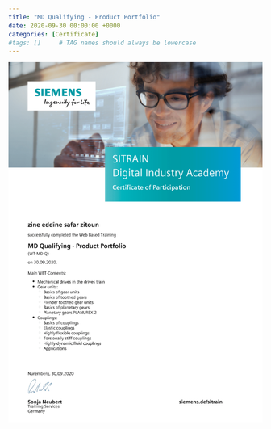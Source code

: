 ```yaml
---
title: "MD Qualifying - Product Portfolio"
date: 2020-09-30 00:00:00 +0000
categories: [Certificate]
#tags: []     # TAG names should always be lowercase
---
```



![MD Qualifying - Product Portfolio](./Certs/In_DB_lc.robots.LCPDFCertificateGenerationProductRobot_QA586MJ-1.png "MD Qualifying - Product Portfolio")